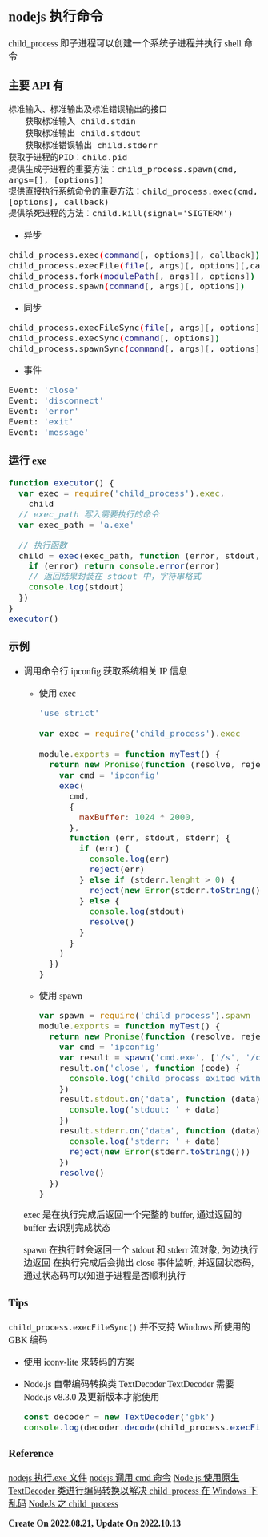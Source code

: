 <font size=4 face='楷体'>

## nodejs 执行命令

child_process 即子进程可以创建一个系统子进程并执行 shell 命令

### 主要 API 有

```
标准输入、标准输出及标准错误输出的接口
　　获取标准输入 child.stdin
　　获取标准输出 child.stdout
　　获取标准错误输出 child.stderr
获取子进程的PID：child.pid
提供生成子进程的重要方法：child_process.spawn(cmd, args=[], [options])
提供直接执行系统命令的重要方法：child_process.exec(cmd, [options], callback)
提供杀死进程的方法：child.kill(signal='SIGTERM')
```

- 异步

```bash
child_process.exec(command[, options][, callback])
child_process.execFile(file[, args][, options][,callback])
child_process.fork(modulePath[, args][, options])
child_process.spawn(command[, args][, options])
```

- 同步

```bash
child_process.execFileSync(file[, args][, options])
child_process.execSync(command[, options])
child_process.spawnSync(command[, args][, options])
```

- 事件

```bash
Event: 'close'
Event: 'disconnect'
Event: 'error'
Event: 'exit'
Event: 'message'
```

### 运行 exe

```javascript
function executor() {
  var exec = require('child_process').exec,
    child
  // exec_path 写入需要执行的命令
  var exec_path = 'a.exe'

  // 执行函数
  child = exec(exec_path, function (error, stdout, stderr) {
    if (error) return console.error(error)
    // 返回结果封装在 stdout 中，字符串格式
    console.log(stdout)
  })
}
executor()
```

### 示例

- 调用命令行 ipconfig 获取系统相关 IP 信息

  - 使用 exec

    ```javascript
    'use strict'

    var exec = require('child_process').exec

    module.exports = function myTest() {
      return new Promise(function (resolve, reject) {
        var cmd = 'ipconfig'
        exec(
          cmd,
          {
            maxBuffer: 1024 * 2000,
          },
          function (err, stdout, stderr) {
            if (err) {
              console.log(err)
              reject(err)
            } else if (stderr.lenght > 0) {
              reject(new Error(stderr.toString()))
            } else {
              console.log(stdout)
              resolve()
            }
          }
        )
      })
    }
    ```

  - 使用 spawn

    ```javascript
    var spawn = require('child_process').spawn
    module.exports = function myTest() {
      return new Promise(function (resolve, reject) {
        var cmd = 'ipconfig'
        var result = spawn('cmd.exe', ['/s', '/c', 'ipconfig'])
        result.on('close', function (code) {
          console.log('child process exited with code :' + code)
        })
        result.stdout.on('data', function (data) {
          console.log('stdout: ' + data)
        })
        result.stderr.on('data', function (data) {
          console.log('stderr: ' + data)
          reject(new Error(stderr.toString()))
        })
        resolve()
      })
    }
    ```

  exec 是在执行完成后返回一个完整的 buffer, 通过返回的 buffer 去识别完成状态

  spawn 在执行时会返回一个 stdout 和 stderr 流对象, 为边执行边返回
  在执行完成后会抛出 close 事件监听, 并返回状态码, 通过状态码可以知道子进程是否顺利执行

### Tips

`child_process.execFileSync()` 并不支持 Windows 所使用的 GBK 编码

- 使用 [iconv-lite](https://www.npmjs.com/package/iconv-lite) 来转码的方案
- Node.js 自带编码转换类 TextDecoder
  TextDecoder 需要 Node.js v8.3.0 及更新版本才能使用

  ```javascript
  const decoder = new TextDecoder('gbk')
  console.log(decoder.decode(child_process.execFileSync('TASKLIST')))
  ```

### Reference

[nodejs 执行.exe 文件](https://blog.csdn.net/weixin_52065369/article/details/120705118)
[nodejs 调用 cmd 命令](https://www.cnblogs.com/baby123/p/12067643.html)
[Node.js 使用原生 TextDecoder 类进行编码转换以解决 child_process 在 Windows 下乱码](https://www.morfans.cn/archives/2573)
[NodeJs 之 child_process](http://t.zoukankan.com/zqzjs-p-6080531.html)

**Create On 2022.08.21, Update On 2022.10.13**
